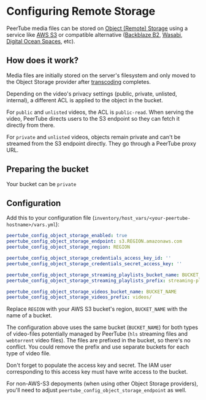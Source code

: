 # Configuring Remote Storage

PeerTube media files can be stored on [Object (Remote) Storage](https://docs.joinpeertube.org/admin-remote-storage) using a service like [AWS S3](https://aws.amazon.com/s3/) or compatible alternative ([Backblaze B2](https://www.backblaze.com/b2/cloud-storage.html), [Wasabi](https://wasabi.com), [Digital Ocean Spaces](https://www.digitalocean.com/products/spaces), etc).


## How does it work?

Media files are initially stored on the server's filesystem and only moved to the Object Storage provider after [transcoding](https://en.wikipedia.org//wiki/Transcoding) completes.

Depending on the video's privacy settings (public, private, unlisted, internal), a different ACL is applied to the object in the bucket.

For `public` and `unlisted` videos, the ACL is `public-read`. When serving the video, PeerTube directs users to the S3 endpoint so they can fetch it directly from there.

For `private` and `unlisted` videos, objects remain private and can't be streamed from the S3 endpoint directly. They go through a PeerTube proxy URL.


## Preparing the bucket

Your bucket can be `private`


## Configuration

Add this to your configuration file (`inventory/host_vars/<your-peertube-hostname>/vars.yml`):

```yaml
peertube_config_object_storage_enabled: true
peertube_config_object_storage_endpoint: s3.REGION.amazonaws.com
peertube_config_object_storage_region: REGION

peertube_config_object_storage_credentials_access_key_id: ''
peertube_config_object_storage_credentials_secret_access_key: ''

peertube_config_object_storage_streaming_playlists_bucket_name: BUCKET_NAME
peertube_config_object_storage_streaming_playlists_prefix: streaming-playlists/

peertube_config_object_storage_videos_bucket_name: BUCKET_NAME
peertube_config_object_storage_videos_prefix: videos/
```

Replace `REGION` with your AWS S3 bucket's region, `BUCKET_NAME` with the name of a bucket.

The configuration above uses the same bucket (`BUCKET_NAME`) for both types of video-files potentially managed by PeerTube (`hls` streaming files and `webtorrent` video files). The files are prefixed in the bucket, so there's no conflict. You could remove the prefix and use separate buckets for each type of video file.

Don't forget to populate the access key and secret. The IAM user corresponding to this access key must have write access to the bucket.

For non-AWS-S3 depoyments (when using other Object Storage providers), you'll need to adjust `peertube_config_object_storage_endpoint` as well.
